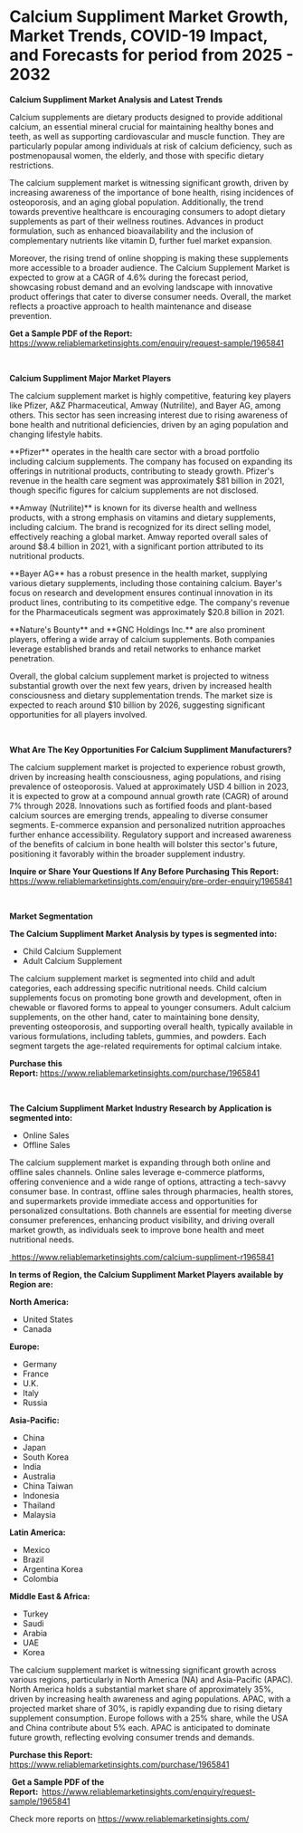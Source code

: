 <p><h1>Calcium Suppliment Market Growth, Market Trends, COVID-19 Impact, and Forecasts for period from 2025 - 2032</h1></p><p><strong>Calcium Suppliment Market Analysis and Latest Trends</strong></p>
<p><p>Calcium supplements are dietary products designed to provide additional calcium, an essential mineral crucial for maintaining healthy bones and teeth, as well as supporting cardiovascular and muscle function. They are particularly popular among individuals at risk of calcium deficiency, such as postmenopausal women, the elderly, and those with specific dietary restrictions.</p><p>The calcium supplement market is witnessing significant growth, driven by increasing awareness of the importance of bone health, rising incidences of osteoporosis, and an aging global population. Additionally, the trend towards preventive healthcare is encouraging consumers to adopt dietary supplements as part of their wellness routines. Advances in product formulation, such as enhanced bioavailability and the inclusion of complementary nutrients like vitamin D, further fuel market expansion. </p><p>Moreover, the rising trend of online shopping is making these supplements more accessible to a broader audience. The Calcium Supplement Market is expected to grow at a CAGR of 4.6% during the forecast period, showcasing robust demand and an evolving landscape with innovative product offerings that cater to diverse consumer needs. Overall, the market reflects a proactive approach to health maintenance and disease prevention.</p></p>
<p><strong>Get a Sample PDF of the Report:&nbsp;</strong> <a href="https://www.reliablemarketinsights.com/enquiry/request-sample/1965841?utm_campaign=3078&utm_medium=2&utm_source=Github&utm_content=ia&utm_term=08032025&utm_id=calcium-suppliment">https://www.reliablemarketinsights.com/enquiry/request-sample/1965841</a></p>
<p>&nbsp;</p>
<p><strong>Calcium Suppliment Major Market Players</strong></p>
<p><p>The calcium supplement market is highly competitive, featuring key players like Pfizer, A&Z Pharmaceutical, Amway (Nutrilite), and Bayer AG, among others. This sector has seen increasing interest due to rising awareness of bone health and nutritional deficiencies, driven by an aging population and changing lifestyle habits.</p><p>**Pfizer** operates in the health care sector with a broad portfolio including calcium supplements. The company has focused on expanding its offerings in nutritional products, contributing to steady growth. Pfizer's revenue in the health care segment was approximately $81 billion in 2021, though specific figures for calcium supplements are not disclosed.</p><p>**Amway (Nutrilite)** is known for its diverse health and wellness products, with a strong emphasis on vitamins and dietary supplements, including calcium. The brand is recognized for its direct selling model, effectively reaching a global market. Amway reported overall sales of around $8.4 billion in 2021, with a significant portion attributed to its nutritional products.</p><p>**Bayer AG** has a robust presence in the health market, supplying various dietary supplements, including those containing calcium. Bayer's focus on research and development ensures continual innovation in its product lines, contributing to its competitive edge. The company's revenue for the Pharmaceuticals segment was approximately $20.8 billion in 2021.</p><p>**Nature's Bounty** and **GNC Holdings Inc.** are also prominent players, offering a wide array of calcium supplements. Both companies leverage established brands and retail networks to enhance market penetration. </p><p>Overall, the global calcium supplement market is projected to witness substantial growth over the next few years, driven by increased health consciousness and dietary supplementation trends. The market size is expected to reach around $10 billion by 2026, suggesting significant opportunities for all players involved.</p></p>
<p>&nbsp;</p>
<p><strong>What Are The Key Opportunities For Calcium Suppliment Manufacturers?</strong></p>
<p><p>The calcium supplement market is projected to experience robust growth, driven by increasing health consciousness, aging populations, and rising prevalence of osteoporosis. Valued at approximately USD 4 billion in 2023, it is expected to grow at a compound annual growth rate (CAGR) of around 7% through 2028. Innovations such as fortified foods and plant-based calcium sources are emerging trends, appealing to diverse consumer segments. E-commerce expansion and personalized nutrition approaches further enhance accessibility. Regulatory support and increased awareness of the benefits of calcium in bone health will bolster this sector's future, positioning it favorably within the broader supplement industry.</p></p>
<p><strong>Inquire or Share Your Questions If Any Before Purchasing This Report:</strong> <a href="https://www.reliablemarketinsights.com/enquiry/pre-order-enquiry/1965841?utm_campaign=3078&utm_medium=2&utm_source=Github&utm_content=ia&utm_term=08032025&utm_id=calcium-suppliment">https://www.reliablemarketinsights.com/enquiry/pre-order-enquiry/1965841</a></p>
<p>&nbsp;</p>
<p><strong>Market Segmentation</strong></p>
<p><strong>The Calcium Suppliment Market Analysis by types is segmented into:</strong></p>
<p><ul><li>Child Calcium Supplement</li><li>Adult Calcium Supplement</li></ul></p>
<p><p>The calcium supplement market is segmented into child and adult categories, each addressing specific nutritional needs. Child calcium supplements focus on promoting bone growth and development, often in chewable or flavored forms to appeal to younger consumers. Adult calcium supplements, on the other hand, cater to maintaining bone density, preventing osteoporosis, and supporting overall health, typically available in various formulations, including tablets, gummies, and powders. Each segment targets the age-related requirements for optimal calcium intake.</p></p>
<p><strong>Purchase this Report:&nbsp;</strong><a href="https://www.reliablemarketinsights.com/purchase/1965841?utm_campaign=3078&utm_medium=2&utm_source=Github&utm_content=ia&utm_term=08032025&utm_id=calcium-suppliment">https://www.reliablemarketinsights.com/purchase/1965841</a></p>
<p>&nbsp;</p>
<p><strong>The Calcium Suppliment Market Industry Research by Application is segmented into:</strong></p>
<p><ul><li>Online Sales</li><li>Offline Sales</li></ul></p>
<p><p>The calcium supplement market is expanding through both online and offline sales channels. Online sales leverage e-commerce platforms, offering convenience and a wide range of options, attracting a tech-savvy consumer base. In contrast, offline sales through pharmacies, health stores, and supermarkets provide immediate access and opportunities for personalized consultations. Both channels are essential for meeting diverse consumer preferences, enhancing product visibility, and driving overall market growth, as individuals seek to improve bone health and meet nutritional needs.</p></p>
<p><a href="https://www.reliablemarketinsights.com/calcium-suppliment-r1965841?utm_campaign=3078&utm_medium=2&utm_source=Github&utm_content=ia&utm_term=08032025&utm_id=calcium-suppliment">&nbsp;https://www.reliablemarketinsights.com/calcium-suppliment-r1965841</a></p>
<p><strong>In terms of Region, the Calcium Suppliment Market Players available by Region are:</strong></p>
<p>
    <p> <strong> North America: </strong>
        <ul>
            <li>United States</li>
            <li>Canada</li>
        </ul>
        </p> 
    <p> <strong> Europe: </strong>
        <ul>
            <li>Germany</li>
            <li>France</li>
            <li>U.K.</li>
            <li>Italy</li>
            <li>Russia</li>
        </ul>
        </p> 
    <p> <strong> Asia-Pacific: </strong>
        <ul>
            <li>China</li>
            <li>Japan</li>
            <li>South Korea</li>
            <li>India</li>
            <li>Australia</li>
            <li>China Taiwan</li>
            <li>Indonesia</li>
            <li>Thailand</li>
            <li>Malaysia</li>
        </ul>
        </p> 
    <p> <strong> Latin America: </strong>
        <ul>
            <li>Mexico</li>
            <li>Brazil</li>
            <li>Argentina Korea</li>
            <li>Colombia</li>
        </ul>
        </p> 
    <p> <strong> Middle East & Africa: </strong>
        <ul>
            <li>Turkey</li>
            <li>Saudi</li>
            <li>Arabia</li>
            <li>UAE</li>
            <li>Korea</li>
        </ul>
    </p>
    </p>
<p><p>The calcium supplement market is witnessing significant growth across various regions, particularly in North America (NA) and Asia-Pacific (APAC). North America holds a substantial market share of approximately 35%, driven by increasing health awareness and aging populations. APAC, with a projected market share of 30%, is rapidly expanding due to rising dietary supplement consumption. Europe follows with a 25% share, while the USA and China contribute about 5% each. APAC is anticipated to dominate future growth, reflecting evolving consumer trends and demands.</p></p>
<p><strong>Purchase this Report: </strong><a href="https://www.reliablemarketinsights.com/purchase/1965841?utm_campaign=3078&utm_medium=2&utm_source=Github&utm_content=ia&utm_term=08032025&utm_id=calcium-suppliment">https://www.reliablemarketinsights.com/purchase/1965841</a></p>
<p>&nbsp;<strong>Get a Sample PDF of the Report:&nbsp;&nbsp;</strong><a href="https://www.reliablemarketinsights.com/enquiry/request-sample/1965841?utm_campaign=3078&utm_medium=2&utm_source=Github&utm_content=ia&utm_term=08032025&utm_id=calcium-suppliment">https://www.reliablemarketinsights.com/enquiry/request-sample/1965841</a></p>
<p><strong></strong></p>
<p>Check more reports on <a href="https://www.reliablemarketinsights.com/?utm_campaign=3078&utm_medium=2&utm_source=Github&utm_content=ia&utm_term=08032025&utm_id=calcium-suppliment">https://www.reliablemarketinsights.com/</a></p>